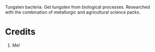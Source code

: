 Tungsten bacteria. Get tungsten from biological processes. Researched with the combination of metallurgic and agricultural science packs.

# Credits
1. Me!